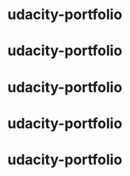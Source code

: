 # udacity-portfolio
# udacity-portfolio
# udacity-portfolio
# udacity-portfolio
# udacity-portfolio
